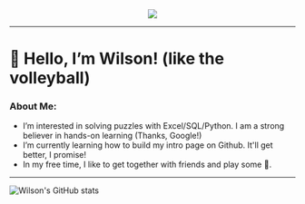 <div id ="header" align="center">
  <img src="https://media.giphy.com/media/3KVcFEmdDl9NYaFTtx/giphy.gif">
</div>

---


# 👋 Hello, I’m Wilson! (like the volleyball)

### About Me:

-  I’m interested in solving puzzles with Excel/SQL/Python. I am a strong believer in hands-on learning (Thanks, Google!)
-  I’m currently learning how to build my intro page on Github. It'll get better, I promise!
-  In my free time, I like to get together with friends and play some :basketball:.

---

![Wilson's GitHub stats](https://github-readme-stats.vercel.app/api?username=wilsonwkwong88&show_icons=true&theme=transparent)

<!---
wilsonwkwong88/wilsonwkwong88 is a ✨ special ✨ repository because its `README.md` (this file) appears on your GitHub profile.
You can click the Preview link to take a look at your changes.
--->
